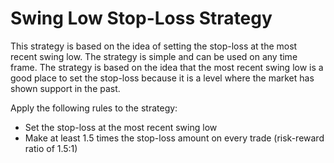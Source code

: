 # Swing Low Stop-Loss Strategy

This strategy is based on the idea of setting the stop-loss at the most recent swing low. The strategy is simple and can be used on any time frame. The strategy is based on the idea that the most recent swing low is a good place to set the stop-loss because it is a level where the market has shown support in the past.

Apply the following rules to the strategy:

- Set the stop-loss at the most recent swing low
- Make at least 1.5 times the stop-loss amount on every trade (risk-reward ratio of 1.5:1)
